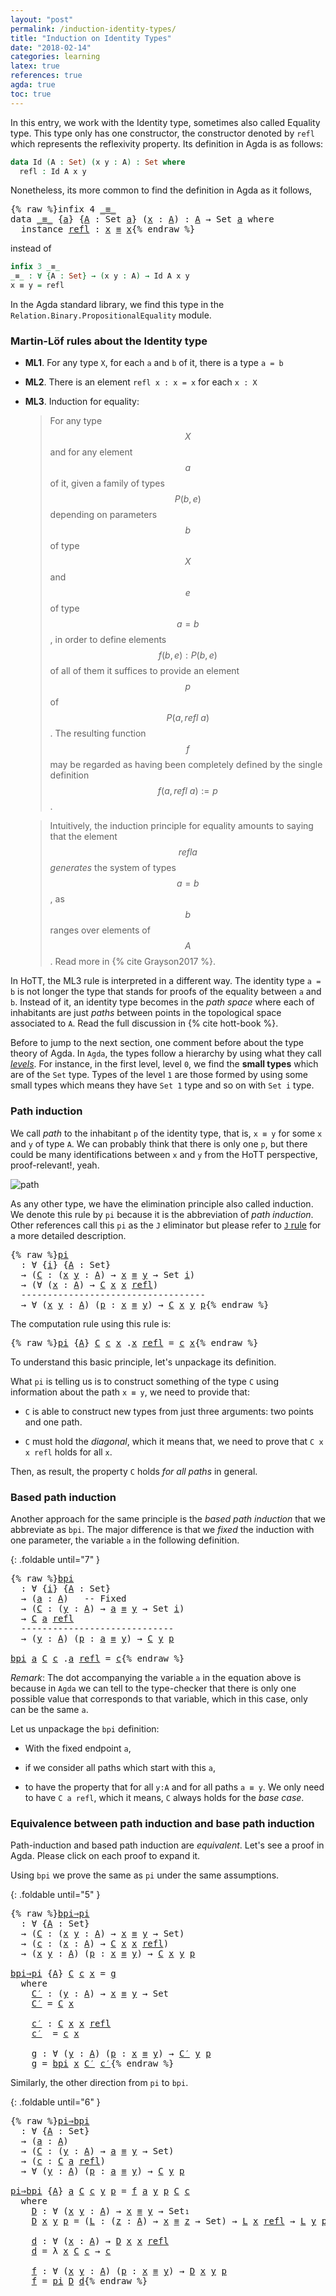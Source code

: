 ```yaml
---
layout: "post"
permalink: /induction-identity-types/
title: "Induction on Identity Types"
date: "2018-02-14"
categories: learning
latex: true
references: true
agda: true
toc: true
---
```


In this entry, we work with the Identity type, sometimes also called Equality type.
This type only has one constructor, the constructor denoted by `refl` which represents
the reflexivity property. Its definition in Agda is as follows:

```agda
data Id (A : Set) (x y : A) : Set where
  refl : Id A x y
```

Nonetheless, its more common to find the definition in Agda as it follows,

<pre class="Agda">{% raw %}<a id="586" class="Keyword">infix</a> <a id="592" class="Number">4</a> <a id="594" href="{% endraw %}{{ site.baseurl }}{% link _posts/2018-02-14-induction-on-identity-types.md %}{% raw %}#603" class="Datatype Operator">_≡_</a>
<a id="598" class="Keyword">data</a> <a id="_≡_"></a><a id="603" href="{% endraw %}{{ site.baseurl }}{% link _posts/2018-02-14-induction-on-identity-types.md %}{% raw %}#603" class="Datatype Operator">_≡_</a> <a id="607" class="Symbol">{</a><a id="608" href="{% endraw %}{{ site.baseurl }}{% link _posts/2018-02-14-induction-on-identity-types.md %}{% raw %}#608" class="Bound">a</a><a id="609" class="Symbol">}</a> <a id="611" class="Symbol">{</a><a id="612" href="{% endraw %}{{ site.baseurl }}{% link _posts/2018-02-14-induction-on-identity-types.md %}{% raw %}#612" class="Bound">A</a> <a id="614" class="Symbol">:</a> <a id="616" class="PrimitiveType">Set</a> <a id="620" href="{% endraw %}{{ site.baseurl }}{% link _posts/2018-02-14-induction-on-identity-types.md %}{% raw %}#608" class="Bound">a</a><a id="621" class="Symbol">}</a> <a id="623" class="Symbol">(</a><a id="624" href="{% endraw %}{{ site.baseurl }}{% link _posts/2018-02-14-induction-on-identity-types.md %}{% raw %}#624" class="Bound">x</a> <a id="626" class="Symbol">:</a> <a id="628" href="{% endraw %}{{ site.baseurl }}{% link _posts/2018-02-14-induction-on-identity-types.md %}{% raw %}#612" class="Bound">A</a><a id="629" class="Symbol">)</a> <a id="631" class="Symbol">:</a> <a id="633" href="{% endraw %}{{ site.baseurl }}{% link _posts/2018-02-14-induction-on-identity-types.md %}{% raw %}#612" class="Bound">A</a> <a id="635" class="Symbol">→</a> <a id="637" class="PrimitiveType">Set</a> <a id="641" href="{% endraw %}{{ site.baseurl }}{% link _posts/2018-02-14-induction-on-identity-types.md %}{% raw %}#608" class="Bound">a</a> <a id="643" class="Keyword">where</a>
  <a id="651" class="Keyword">instance</a> <a id="_≡_.refl"></a><a id="660" href="{% endraw %}{{ site.baseurl }}{% link _posts/2018-02-14-induction-on-identity-types.md %}{% raw %}#660" class="InductiveConstructor">refl</a> <a id="665" class="Symbol">:</a> <a id="667" href="{% endraw %}{{ site.baseurl }}{% link _posts/2018-02-14-induction-on-identity-types.md %}{% raw %}#624" class="Bound">x</a> <a id="669" href="{% endraw %}{{ site.baseurl }}{% link _posts/2018-02-14-induction-on-identity-types.md %}{% raw %}#603" class="Datatype Operator">≡</a> <a id="671" href="{% endraw %}{{ site.baseurl }}{% link _posts/2018-02-14-induction-on-identity-types.md %}{% raw %}#624" class="Bound">x</a>{% endraw %}</pre>

instead of

```agda
infix 3 _≡_
_≡_ : ∀ {A : Set} → (x y : A) → Id A x y
x ≡ y = refl
```

In the Agda standard library, we find this type in the `Relation.Binary.PropositionalEquality` module.

### Martin-Löf rules about the Identity type

- **ML1**. For any type `X`, for each `a` and `b` of it, there is a type `a = b`

- **ML2**. There is an element `refl x : x = x` for each `x : X`

- **ML3**. Induction for equality:

    > For any type $$X$$ and for any element $$a$$ of it, given a family of types $$P(b,e)$$
    depending on parameters $$b$$ of type $$X$$ and $$e$$ of type $$a=b$$, in order to
    define elements $$f(b,e) : P(b,e)$$ of all of them it suffices to provide an
    element $$p$$ of $$P(a, refl\ a)$$.  The resulting function $$f$$ may be regarded as
    having been completely defined by the single definition $$f(a, refl\ a) := p$$.

    > Intuitively, the induction principle for equality amounts to saying that the
    element $$refl a$$ *generates* the system of types $$a=b$$, as $$b$$ ranges
    over elements of $$A$$. Read more in {% cite Grayson2017 %}.

In HoTT, the ML3 rule is interpreted in a different way. The identity type `a =
b` is not longer the type that stands for proofs of the equality between `a` and
`b`. Instead of it, an identity type becomes in the *path space* where each of
inhabitants are just *paths* between points in the topological space associated
to `A`. Read the full discussion in {% cite hott-book %}.

Before to jump to the next section, one comment before about the type theory of
Agda. In `Agda`, the types follow a hierarchy by using what they call
[*levels*](https://goo.gl/7TcwuL). For instance, in the first level, level `0`,
we find the **small types** which are of the `Set` type. Types of the level `1`
are those formed by using some small types which means they have `Set 1` type
and so on with `Set i` type.

### Path induction

We call *path* to the inhabitant `p` of the identity type, that is, `x ≡ y` for
some `x` and `y` of type `A`. We can probably think that there is only one `p`,
but there could be many identifications between `x` and `y` from the HoTT
perspective, proof-relevant!, yeah.

![path](/assets/ipe-images/path.png)

As any other type, we have the elimination principle also called induction. We
denote this rule by `pi` because it is the abbreviation of *path induction*.
Other references call this `pi` as the `J` eliminator but please refer to [`J`
rule](https://goo.gl/Sm4ZAs) for a more detailed description.

<pre class="Agda">{% raw %}<a id="pi"></a><a id="3211" href="{% endraw %}{{ site.baseurl }}{% link _posts/2018-02-14-induction-on-identity-types.md %}{% raw %}#3211" class="Function">pi</a>
  <a id="3216" class="Symbol">:</a> <a id="3218" class="Symbol">∀</a> <a id="3220" class="Symbol">{</a><a id="3221" href="{% endraw %}{{ site.baseurl }}{% link _posts/2018-02-14-induction-on-identity-types.md %}{% raw %}#3221" class="Bound">i</a><a id="3222" class="Symbol">}</a> <a id="3224" class="Symbol">{</a><a id="3225" href="{% endraw %}{{ site.baseurl }}{% link _posts/2018-02-14-induction-on-identity-types.md %}{% raw %}#3225" class="Bound">A</a> <a id="3227" class="Symbol">:</a> <a id="3229" class="PrimitiveType">Set</a><a id="3232" class="Symbol">}</a>
  <a id="3236" class="Symbol">→</a> <a id="3238" class="Symbol">(</a><a id="3239" href="{% endraw %}{{ site.baseurl }}{% link _posts/2018-02-14-induction-on-identity-types.md %}{% raw %}#3239" class="Bound">C</a> <a id="3241" class="Symbol">:</a> <a id="3243" class="Symbol">(</a><a id="3244" href="{% endraw %}{{ site.baseurl }}{% link _posts/2018-02-14-induction-on-identity-types.md %}{% raw %}#3244" class="Bound">x</a> <a id="3246" href="{% endraw %}{{ site.baseurl }}{% link _posts/2018-02-14-induction-on-identity-types.md %}{% raw %}#3246" class="Bound">y</a> <a id="3248" class="Symbol">:</a> <a id="3250" href="{% endraw %}{{ site.baseurl }}{% link _posts/2018-02-14-induction-on-identity-types.md %}{% raw %}#3225" class="Bound">A</a><a id="3251" class="Symbol">)</a> <a id="3253" class="Symbol">→</a> <a id="3255" href="{% endraw %}{{ site.baseurl }}{% link _posts/2018-02-14-induction-on-identity-types.md %}{% raw %}#3244" class="Bound">x</a> <a id="3257" href="{% endraw %}{{ site.baseurl }}{% link _posts/2018-02-14-induction-on-identity-types.md %}{% raw %}#603" class="Datatype Operator">≡</a> <a id="3259" href="{% endraw %}{{ site.baseurl }}{% link _posts/2018-02-14-induction-on-identity-types.md %}{% raw %}#3246" class="Bound">y</a> <a id="3261" class="Symbol">→</a> <a id="3263" class="PrimitiveType">Set</a> <a id="3267" href="{% endraw %}{{ site.baseurl }}{% link _posts/2018-02-14-induction-on-identity-types.md %}{% raw %}#3221" class="Bound">i</a><a id="3268" class="Symbol">)</a>
  <a id="3272" class="Symbol">→</a> <a id="3274" class="Symbol">(∀</a> <a id="3277" class="Symbol">(</a><a id="3278" href="{% endraw %}{{ site.baseurl }}{% link _posts/2018-02-14-induction-on-identity-types.md %}{% raw %}#3278" class="Bound">x</a> <a id="3280" class="Symbol">:</a> <a id="3282" href="{% endraw %}{{ site.baseurl }}{% link _posts/2018-02-14-induction-on-identity-types.md %}{% raw %}#3225" class="Bound">A</a><a id="3283" class="Symbol">)</a> <a id="3285" class="Symbol">→</a> <a id="3287" href="{% endraw %}{{ site.baseurl }}{% link _posts/2018-02-14-induction-on-identity-types.md %}{% raw %}#3239" class="Bound">C</a> <a id="3289" href="{% endraw %}{{ site.baseurl }}{% link _posts/2018-02-14-induction-on-identity-types.md %}{% raw %}#3278" class="Bound">x</a> <a id="3291" href="{% endraw %}{{ site.baseurl }}{% link _posts/2018-02-14-induction-on-identity-types.md %}{% raw %}#3278" class="Bound">x</a> <a id="3293" href="{% endraw %}{{ site.baseurl }}{% link _posts/2018-02-14-induction-on-identity-types.md %}{% raw %}#660" class="InductiveConstructor">refl</a><a id="3297" class="Symbol">)</a>
  <a id="3301" class="Comment">-----------------------------------</a>
  <a id="3339" class="Symbol">→</a> <a id="3341" class="Symbol">∀</a> <a id="3343" class="Symbol">(</a><a id="3344" href="{% endraw %}{{ site.baseurl }}{% link _posts/2018-02-14-induction-on-identity-types.md %}{% raw %}#3344" class="Bound">x</a> <a id="3346" href="{% endraw %}{{ site.baseurl }}{% link _posts/2018-02-14-induction-on-identity-types.md %}{% raw %}#3346" class="Bound">y</a> <a id="3348" class="Symbol">:</a> <a id="3350" href="{% endraw %}{{ site.baseurl }}{% link _posts/2018-02-14-induction-on-identity-types.md %}{% raw %}#3225" class="Bound">A</a><a id="3351" class="Symbol">)</a> <a id="3353" class="Symbol">(</a><a id="3354" href="{% endraw %}{{ site.baseurl }}{% link _posts/2018-02-14-induction-on-identity-types.md %}{% raw %}#3354" class="Bound">p</a> <a id="3356" class="Symbol">:</a> <a id="3358" href="{% endraw %}{{ site.baseurl }}{% link _posts/2018-02-14-induction-on-identity-types.md %}{% raw %}#3344" class="Bound">x</a> <a id="3360" href="{% endraw %}{{ site.baseurl }}{% link _posts/2018-02-14-induction-on-identity-types.md %}{% raw %}#603" class="Datatype Operator">≡</a> <a id="3362" href="{% endraw %}{{ site.baseurl }}{% link _posts/2018-02-14-induction-on-identity-types.md %}{% raw %}#3346" class="Bound">y</a><a id="3363" class="Symbol">)</a> <a id="3365" class="Symbol">→</a> <a id="3367" href="{% endraw %}{{ site.baseurl }}{% link _posts/2018-02-14-induction-on-identity-types.md %}{% raw %}#3239" class="Bound">C</a> <a id="3369" href="{% endraw %}{{ site.baseurl }}{% link _posts/2018-02-14-induction-on-identity-types.md %}{% raw %}#3344" class="Bound">x</a> <a id="3371" href="{% endraw %}{{ site.baseurl }}{% link _posts/2018-02-14-induction-on-identity-types.md %}{% raw %}#3346" class="Bound">y</a> <a id="3373" href="{% endraw %}{{ site.baseurl }}{% link _posts/2018-02-14-induction-on-identity-types.md %}{% raw %}#3354" class="Bound">p</a>{% endraw %}</pre>

The computation rule using this rule is:

<pre class="Agda">{% raw %}<a id="3442" href="{% endraw %}{{ site.baseurl }}{% link _posts/2018-02-14-induction-on-identity-types.md %}{% raw %}#3211" class="Function">pi</a> <a id="3445" class="Symbol">{</a><a id="3446" href="{% endraw %}{{ site.baseurl }}{% link _posts/2018-02-14-induction-on-identity-types.md %}{% raw %}#3446" class="Bound">A</a><a id="3447" class="Symbol">}</a> <a id="3449" href="{% endraw %}{{ site.baseurl }}{% link _posts/2018-02-14-induction-on-identity-types.md %}{% raw %}#3449" class="Bound">C</a> <a id="3451" href="{% endraw %}{{ site.baseurl }}{% link _posts/2018-02-14-induction-on-identity-types.md %}{% raw %}#3451" class="Bound">c</a> <a id="3453" href="{% endraw %}{{ site.baseurl }}{% link _posts/2018-02-14-induction-on-identity-types.md %}{% raw %}#3453" class="Bound">x</a> <a id="3455" class="DottedPattern Symbol">.</a><a id="3456" href="{% endraw %}{{ site.baseurl }}{% link _posts/2018-02-14-induction-on-identity-types.md %}{% raw %}#3453" class="DottedPattern Bound">x</a> <a id="3458" href="{% endraw %}{{ site.baseurl }}{% link _posts/2018-02-14-induction-on-identity-types.md %}{% raw %}#660" class="InductiveConstructor">refl</a> <a id="3463" class="Symbol">=</a> <a id="3465" href="{% endraw %}{{ site.baseurl }}{% link _posts/2018-02-14-induction-on-identity-types.md %}{% raw %}#3451" class="Bound">c</a> <a id="3467" href="{% endraw %}{{ site.baseurl }}{% link _posts/2018-02-14-induction-on-identity-types.md %}{% raw %}#3453" class="Bound">x</a>{% endraw %}</pre>

To understand this basic principle, let's unpackage its definition.

What `pi` is telling us is to construct something of the type `C`
using information about the path `x ≡ y`, we need to provide that:

+ `C` is able to construct new types from just three arguments: two points and
one path.

+ `C` must hold the *diagonal*, which it means that, we need to prove that
`C x x refl` holds for all `x`.

Then, as result, the property `C` holds *for all paths* in general.

### Based path induction

Another approach for the same principle is the *based path induction* that we
abbreviate as `bpi`. The major difference is that we *fixed* the induction with
one parameter, the variable `a` in the following definition.

{: .foldable until="7" }
<pre class="Agda">{% raw %}<a id="bpi"></a><a id="4235" href="{% endraw %}{{ site.baseurl }}{% link _posts/2018-02-14-induction-on-identity-types.md %}{% raw %}#4235" class="Function">bpi</a>
  <a id="4241" class="Symbol">:</a> <a id="4243" class="Symbol">∀</a> <a id="4245" class="Symbol">{</a><a id="4246" href="{% endraw %}{{ site.baseurl }}{% link _posts/2018-02-14-induction-on-identity-types.md %}{% raw %}#4246" class="Bound">i</a><a id="4247" class="Symbol">}</a> <a id="4249" class="Symbol">{</a><a id="4250" href="{% endraw %}{{ site.baseurl }}{% link _posts/2018-02-14-induction-on-identity-types.md %}{% raw %}#4250" class="Bound">A</a> <a id="4252" class="Symbol">:</a> <a id="4254" class="PrimitiveType">Set</a><a id="4257" class="Symbol">}</a>
  <a id="4261" class="Symbol">→</a> <a id="4263" class="Symbol">(</a><a id="4264" href="{% endraw %}{{ site.baseurl }}{% link _posts/2018-02-14-induction-on-identity-types.md %}{% raw %}#4264" class="Bound">a</a> <a id="4266" class="Symbol">:</a> <a id="4268" href="{% endraw %}{{ site.baseurl }}{% link _posts/2018-02-14-induction-on-identity-types.md %}{% raw %}#4250" class="Bound">A</a><a id="4269" class="Symbol">)</a>   <a id="4273" class="Comment">-- Fixed</a>
  <a id="4284" class="Symbol">→</a> <a id="4286" class="Symbol">(</a><a id="4287" href="{% endraw %}{{ site.baseurl }}{% link _posts/2018-02-14-induction-on-identity-types.md %}{% raw %}#4287" class="Bound">C</a> <a id="4289" class="Symbol">:</a> <a id="4291" class="Symbol">(</a><a id="4292" href="{% endraw %}{{ site.baseurl }}{% link _posts/2018-02-14-induction-on-identity-types.md %}{% raw %}#4292" class="Bound">y</a> <a id="4294" class="Symbol">:</a> <a id="4296" href="{% endraw %}{{ site.baseurl }}{% link _posts/2018-02-14-induction-on-identity-types.md %}{% raw %}#4250" class="Bound">A</a><a id="4297" class="Symbol">)</a> <a id="4299" class="Symbol">→</a> <a id="4301" href="{% endraw %}{{ site.baseurl }}{% link _posts/2018-02-14-induction-on-identity-types.md %}{% raw %}#4264" class="Bound">a</a> <a id="4303" href="{% endraw %}{{ site.baseurl }}{% link _posts/2018-02-14-induction-on-identity-types.md %}{% raw %}#603" class="Datatype Operator">≡</a> <a id="4305" href="{% endraw %}{{ site.baseurl }}{% link _posts/2018-02-14-induction-on-identity-types.md %}{% raw %}#4292" class="Bound">y</a> <a id="4307" class="Symbol">→</a> <a id="4309" class="PrimitiveType">Set</a> <a id="4313" href="{% endraw %}{{ site.baseurl }}{% link _posts/2018-02-14-induction-on-identity-types.md %}{% raw %}#4246" class="Bound">i</a><a id="4314" class="Symbol">)</a>
  <a id="4318" class="Symbol">→</a> <a id="4320" href="{% endraw %}{{ site.baseurl }}{% link _posts/2018-02-14-induction-on-identity-types.md %}{% raw %}#4287" class="Bound">C</a> <a id="4322" href="{% endraw %}{{ site.baseurl }}{% link _posts/2018-02-14-induction-on-identity-types.md %}{% raw %}#4264" class="Bound">a</a> <a id="4324" href="{% endraw %}{{ site.baseurl }}{% link _posts/2018-02-14-induction-on-identity-types.md %}{% raw %}#660" class="InductiveConstructor">refl</a>
  <a id="4331" class="Comment">-----------------------------</a>
  <a id="4363" class="Symbol">→</a> <a id="4365" class="Symbol">(</a><a id="4366" href="{% endraw %}{{ site.baseurl }}{% link _posts/2018-02-14-induction-on-identity-types.md %}{% raw %}#4366" class="Bound">y</a> <a id="4368" class="Symbol">:</a> <a id="4370" href="{% endraw %}{{ site.baseurl }}{% link _posts/2018-02-14-induction-on-identity-types.md %}{% raw %}#4250" class="Bound">A</a><a id="4371" class="Symbol">)</a> <a id="4373" class="Symbol">(</a><a id="4374" href="{% endraw %}{{ site.baseurl }}{% link _posts/2018-02-14-induction-on-identity-types.md %}{% raw %}#4374" class="Bound">p</a> <a id="4376" class="Symbol">:</a> <a id="4378" href="{% endraw %}{{ site.baseurl }}{% link _posts/2018-02-14-induction-on-identity-types.md %}{% raw %}#4264" class="Bound">a</a> <a id="4380" href="{% endraw %}{{ site.baseurl }}{% link _posts/2018-02-14-induction-on-identity-types.md %}{% raw %}#603" class="Datatype Operator">≡</a> <a id="4382" href="{% endraw %}{{ site.baseurl }}{% link _posts/2018-02-14-induction-on-identity-types.md %}{% raw %}#4366" class="Bound">y</a><a id="4383" class="Symbol">)</a> <a id="4385" class="Symbol">→</a> <a id="4387" href="{% endraw %}{{ site.baseurl }}{% link _posts/2018-02-14-induction-on-identity-types.md %}{% raw %}#4287" class="Bound">C</a> <a id="4389" href="{% endraw %}{{ site.baseurl }}{% link _posts/2018-02-14-induction-on-identity-types.md %}{% raw %}#4366" class="Bound">y</a> <a id="4391" href="{% endraw %}{{ site.baseurl }}{% link _posts/2018-02-14-induction-on-identity-types.md %}{% raw %}#4374" class="Bound">p</a>

<a id="4394" href="{% endraw %}{{ site.baseurl }}{% link _posts/2018-02-14-induction-on-identity-types.md %}{% raw %}#4235" class="Function">bpi</a> <a id="4398" href="{% endraw %}{{ site.baseurl }}{% link _posts/2018-02-14-induction-on-identity-types.md %}{% raw %}#4398" class="Bound">a</a> <a id="4400" href="{% endraw %}{{ site.baseurl }}{% link _posts/2018-02-14-induction-on-identity-types.md %}{% raw %}#4400" class="Bound">C</a> <a id="4402" href="{% endraw %}{{ site.baseurl }}{% link _posts/2018-02-14-induction-on-identity-types.md %}{% raw %}#4402" class="Bound">c</a> <a id="4404" class="DottedPattern Symbol">.</a><a id="4405" href="{% endraw %}{{ site.baseurl }}{% link _posts/2018-02-14-induction-on-identity-types.md %}{% raw %}#4398" class="DottedPattern Bound">a</a> <a id="4407" href="{% endraw %}{{ site.baseurl }}{% link _posts/2018-02-14-induction-on-identity-types.md %}{% raw %}#660" class="InductiveConstructor">refl</a> <a id="4412" class="Symbol">=</a> <a id="4414" href="{% endraw %}{{ site.baseurl }}{% link _posts/2018-02-14-induction-on-identity-types.md %}{% raw %}#4402" class="Bound">c</a>{% endraw %}</pre>

*Remark*: The dot accompanying the variable `a` in the equation above is
because in `Agda` we can tell to the type-checker that there is only one
possible value that corresponds to that variable, which in this case, only can
be the same `a`.

Let us unpackage the `bpi` definition:

+ With the fixed endpoint `a`,

+ if we consider all paths which start with this `a`,

+ to have the property that for all `y:A` and for all paths `a ≡ y`. We only
need to have `C a refl`, which it means, `C` always holds for the *base case*.

### Equivalence between path induction and base path induction

Path-induction and based path induction are *equivalent*.
Let's see a proof in Agda. Please click on each proof to expand it.

Using `bpi` we prove the same as `pi` under the same assumptions.

{: .foldable until="5" }
<pre class="Agda">{% raw %}<a id="bpi⇒pi"></a><a id="5251" href="{% endraw %}{{ site.baseurl }}{% link _posts/2018-02-14-induction-on-identity-types.md %}{% raw %}#5251" class="Function">bpi⇒pi</a>
  <a id="5260" class="Symbol">:</a> <a id="5262" class="Symbol">∀</a> <a id="5264" class="Symbol">{</a><a id="5265" href="{% endraw %}{{ site.baseurl }}{% link _posts/2018-02-14-induction-on-identity-types.md %}{% raw %}#5265" class="Bound">A</a> <a id="5267" class="Symbol">:</a> <a id="5269" class="PrimitiveType">Set</a><a id="5272" class="Symbol">}</a>
  <a id="5276" class="Symbol">→</a> <a id="5278" class="Symbol">(</a><a id="5279" href="{% endraw %}{{ site.baseurl }}{% link _posts/2018-02-14-induction-on-identity-types.md %}{% raw %}#5279" class="Bound">C</a> <a id="5281" class="Symbol">:</a> <a id="5283" class="Symbol">(</a><a id="5284" href="{% endraw %}{{ site.baseurl }}{% link _posts/2018-02-14-induction-on-identity-types.md %}{% raw %}#5284" class="Bound">x</a> <a id="5286" href="{% endraw %}{{ site.baseurl }}{% link _posts/2018-02-14-induction-on-identity-types.md %}{% raw %}#5286" class="Bound">y</a> <a id="5288" class="Symbol">:</a> <a id="5290" href="{% endraw %}{{ site.baseurl }}{% link _posts/2018-02-14-induction-on-identity-types.md %}{% raw %}#5265" class="Bound">A</a><a id="5291" class="Symbol">)</a> <a id="5293" class="Symbol">→</a> <a id="5295" href="{% endraw %}{{ site.baseurl }}{% link _posts/2018-02-14-induction-on-identity-types.md %}{% raw %}#5284" class="Bound">x</a> <a id="5297" href="{% endraw %}{{ site.baseurl }}{% link _posts/2018-02-14-induction-on-identity-types.md %}{% raw %}#603" class="Datatype Operator">≡</a> <a id="5299" href="{% endraw %}{{ site.baseurl }}{% link _posts/2018-02-14-induction-on-identity-types.md %}{% raw %}#5286" class="Bound">y</a> <a id="5301" class="Symbol">→</a> <a id="5303" class="PrimitiveType">Set</a><a id="5306" class="Symbol">)</a>
  <a id="5310" class="Symbol">→</a> <a id="5312" class="Symbol">(</a><a id="5313" href="{% endraw %}{{ site.baseurl }}{% link _posts/2018-02-14-induction-on-identity-types.md %}{% raw %}#5313" class="Bound">c</a> <a id="5315" class="Symbol">:</a> <a id="5317" class="Symbol">(</a><a id="5318" href="{% endraw %}{{ site.baseurl }}{% link _posts/2018-02-14-induction-on-identity-types.md %}{% raw %}#5318" class="Bound">x</a> <a id="5320" class="Symbol">:</a> <a id="5322" href="{% endraw %}{{ site.baseurl }}{% link _posts/2018-02-14-induction-on-identity-types.md %}{% raw %}#5265" class="Bound">A</a><a id="5323" class="Symbol">)</a> <a id="5325" class="Symbol">→</a> <a id="5327" href="{% endraw %}{{ site.baseurl }}{% link _posts/2018-02-14-induction-on-identity-types.md %}{% raw %}#5279" class="Bound">C</a> <a id="5329" href="{% endraw %}{{ site.baseurl }}{% link _posts/2018-02-14-induction-on-identity-types.md %}{% raw %}#5318" class="Bound">x</a> <a id="5331" href="{% endraw %}{{ site.baseurl }}{% link _posts/2018-02-14-induction-on-identity-types.md %}{% raw %}#5318" class="Bound">x</a> <a id="5333" href="{% endraw %}{{ site.baseurl }}{% link _posts/2018-02-14-induction-on-identity-types.md %}{% raw %}#660" class="InductiveConstructor">refl</a><a id="5337" class="Symbol">)</a>
  <a id="5341" class="Symbol">→</a> <a id="5343" class="Symbol">(</a><a id="5344" href="{% endraw %}{{ site.baseurl }}{% link _posts/2018-02-14-induction-on-identity-types.md %}{% raw %}#5344" class="Bound">x</a> <a id="5346" href="{% endraw %}{{ site.baseurl }}{% link _posts/2018-02-14-induction-on-identity-types.md %}{% raw %}#5346" class="Bound">y</a> <a id="5348" class="Symbol">:</a> <a id="5350" href="{% endraw %}{{ site.baseurl }}{% link _posts/2018-02-14-induction-on-identity-types.md %}{% raw %}#5265" class="Bound">A</a><a id="5351" class="Symbol">)</a> <a id="5353" class="Symbol">(</a><a id="5354" href="{% endraw %}{{ site.baseurl }}{% link _posts/2018-02-14-induction-on-identity-types.md %}{% raw %}#5354" class="Bound">p</a> <a id="5356" class="Symbol">:</a> <a id="5358" href="{% endraw %}{{ site.baseurl }}{% link _posts/2018-02-14-induction-on-identity-types.md %}{% raw %}#5344" class="Bound">x</a> <a id="5360" href="{% endraw %}{{ site.baseurl }}{% link _posts/2018-02-14-induction-on-identity-types.md %}{% raw %}#603" class="Datatype Operator">≡</a> <a id="5362" href="{% endraw %}{{ site.baseurl }}{% link _posts/2018-02-14-induction-on-identity-types.md %}{% raw %}#5346" class="Bound">y</a><a id="5363" class="Symbol">)</a> <a id="5365" class="Symbol">→</a> <a id="5367" href="{% endraw %}{{ site.baseurl }}{% link _posts/2018-02-14-induction-on-identity-types.md %}{% raw %}#5279" class="Bound">C</a> <a id="5369" href="{% endraw %}{{ site.baseurl }}{% link _posts/2018-02-14-induction-on-identity-types.md %}{% raw %}#5344" class="Bound">x</a> <a id="5371" href="{% endraw %}{{ site.baseurl }}{% link _posts/2018-02-14-induction-on-identity-types.md %}{% raw %}#5346" class="Bound">y</a> <a id="5373" href="{% endraw %}{{ site.baseurl }}{% link _posts/2018-02-14-induction-on-identity-types.md %}{% raw %}#5354" class="Bound">p</a>

<a id="5376" href="{% endraw %}{{ site.baseurl }}{% link _posts/2018-02-14-induction-on-identity-types.md %}{% raw %}#5251" class="Function">bpi⇒pi</a> <a id="5383" class="Symbol">{</a><a id="5384" href="{% endraw %}{{ site.baseurl }}{% link _posts/2018-02-14-induction-on-identity-types.md %}{% raw %}#5384" class="Bound">A</a><a id="5385" class="Symbol">}</a> <a id="5387" href="{% endraw %}{{ site.baseurl }}{% link _posts/2018-02-14-induction-on-identity-types.md %}{% raw %}#5387" class="Bound">C</a> <a id="5389" href="{% endraw %}{{ site.baseurl }}{% link _posts/2018-02-14-induction-on-identity-types.md %}{% raw %}#5389" class="Bound">c</a> <a id="5391" href="{% endraw %}{{ site.baseurl }}{% link _posts/2018-02-14-induction-on-identity-types.md %}{% raw %}#5391" class="Bound">x</a> <a id="5393" class="Symbol">=</a> <a id="5395" href="{% endraw %}{{ site.baseurl }}{% link _posts/2018-02-14-induction-on-identity-types.md %}{% raw %}#5489" class="Function">g</a>
  <a id="5399" class="Keyword">where</a>
    <a id="5409" href="{% endraw %}{{ site.baseurl }}{% link _posts/2018-02-14-induction-on-identity-types.md %}{% raw %}#5409" class="Function">C′</a> <a id="5412" class="Symbol">:</a> <a id="5414" class="Symbol">(</a><a id="5415" href="{% endraw %}{{ site.baseurl }}{% link _posts/2018-02-14-induction-on-identity-types.md %}{% raw %}#5415" class="Bound">y</a> <a id="5417" class="Symbol">:</a> <a id="5419" href="{% endraw %}{{ site.baseurl }}{% link _posts/2018-02-14-induction-on-identity-types.md %}{% raw %}#5384" class="Bound">A</a><a id="5420" class="Symbol">)</a> <a id="5422" class="Symbol">→</a> <a id="5424" href="{% endraw %}{{ site.baseurl }}{% link _posts/2018-02-14-induction-on-identity-types.md %}{% raw %}#5391" class="Bound">x</a> <a id="5426" href="{% endraw %}{{ site.baseurl }}{% link _posts/2018-02-14-induction-on-identity-types.md %}{% raw %}#603" class="Datatype Operator">≡</a> <a id="5428" href="{% endraw %}{{ site.baseurl }}{% link _posts/2018-02-14-induction-on-identity-types.md %}{% raw %}#5415" class="Bound">y</a> <a id="5430" class="Symbol">→</a> <a id="5432" class="PrimitiveType">Set</a>
    <a id="5440" href="{% endraw %}{{ site.baseurl }}{% link _posts/2018-02-14-induction-on-identity-types.md %}{% raw %}#5409" class="Function">C′</a> <a id="5443" class="Symbol">=</a> <a id="5445" href="{% endraw %}{{ site.baseurl }}{% link _posts/2018-02-14-induction-on-identity-types.md %}{% raw %}#5387" class="Bound">C</a> <a id="5447" href="{% endraw %}{{ site.baseurl }}{% link _posts/2018-02-14-induction-on-identity-types.md %}{% raw %}#5391" class="Bound">x</a>

    <a id="5454" href="{% endraw %}{{ site.baseurl }}{% link _posts/2018-02-14-induction-on-identity-types.md %}{% raw %}#5454" class="Function">c′</a> <a id="5457" class="Symbol">:</a> <a id="5459" href="{% endraw %}{{ site.baseurl }}{% link _posts/2018-02-14-induction-on-identity-types.md %}{% raw %}#5387" class="Bound">C</a> <a id="5461" href="{% endraw %}{{ site.baseurl }}{% link _posts/2018-02-14-induction-on-identity-types.md %}{% raw %}#5391" class="Bound">x</a> <a id="5463" href="{% endraw %}{{ site.baseurl }}{% link _posts/2018-02-14-induction-on-identity-types.md %}{% raw %}#5391" class="Bound">x</a> <a id="5465" href="{% endraw %}{{ site.baseurl }}{% link _posts/2018-02-14-induction-on-identity-types.md %}{% raw %}#660" class="InductiveConstructor">refl</a>
    <a id="5474" href="{% endraw %}{{ site.baseurl }}{% link _posts/2018-02-14-induction-on-identity-types.md %}{% raw %}#5454" class="Function">c′</a>  <a id="5478" class="Symbol">=</a> <a id="5480" href="{% endraw %}{{ site.baseurl }}{% link _posts/2018-02-14-induction-on-identity-types.md %}{% raw %}#5389" class="Bound">c</a> <a id="5482" href="{% endraw %}{{ site.baseurl }}{% link _posts/2018-02-14-induction-on-identity-types.md %}{% raw %}#5391" class="Bound">x</a>

    <a id="5489" href="{% endraw %}{{ site.baseurl }}{% link _posts/2018-02-14-induction-on-identity-types.md %}{% raw %}#5489" class="Function">g</a> <a id="5491" class="Symbol">:</a> <a id="5493" class="Symbol">∀</a> <a id="5495" class="Symbol">(</a><a id="5496" href="{% endraw %}{{ site.baseurl }}{% link _posts/2018-02-14-induction-on-identity-types.md %}{% raw %}#5496" class="Bound">y</a> <a id="5498" class="Symbol">:</a> <a id="5500" href="{% endraw %}{{ site.baseurl }}{% link _posts/2018-02-14-induction-on-identity-types.md %}{% raw %}#5384" class="Bound">A</a><a id="5501" class="Symbol">)</a> <a id="5503" class="Symbol">(</a><a id="5504" href="{% endraw %}{{ site.baseurl }}{% link _posts/2018-02-14-induction-on-identity-types.md %}{% raw %}#5504" class="Bound">p</a> <a id="5506" class="Symbol">:</a> <a id="5508" href="{% endraw %}{{ site.baseurl }}{% link _posts/2018-02-14-induction-on-identity-types.md %}{% raw %}#5391" class="Bound">x</a> <a id="5510" href="{% endraw %}{{ site.baseurl }}{% link _posts/2018-02-14-induction-on-identity-types.md %}{% raw %}#603" class="Datatype Operator">≡</a> <a id="5512" href="{% endraw %}{{ site.baseurl }}{% link _posts/2018-02-14-induction-on-identity-types.md %}{% raw %}#5496" class="Bound">y</a><a id="5513" class="Symbol">)</a> <a id="5515" class="Symbol">→</a> <a id="5517" href="{% endraw %}{{ site.baseurl }}{% link _posts/2018-02-14-induction-on-identity-types.md %}{% raw %}#5409" class="Function">C′</a> <a id="5520" href="{% endraw %}{{ site.baseurl }}{% link _posts/2018-02-14-induction-on-identity-types.md %}{% raw %}#5496" class="Bound">y</a> <a id="5522" href="{% endraw %}{{ site.baseurl }}{% link _posts/2018-02-14-induction-on-identity-types.md %}{% raw %}#5504" class="Bound">p</a>
    <a id="5528" href="{% endraw %}{{ site.baseurl }}{% link _posts/2018-02-14-induction-on-identity-types.md %}{% raw %}#5489" class="Function">g</a> <a id="5530" class="Symbol">=</a> <a id="5532" href="{% endraw %}{{ site.baseurl }}{% link _posts/2018-02-14-induction-on-identity-types.md %}{% raw %}#4235" class="Function">bpi</a> <a id="5536" href="{% endraw %}{{ site.baseurl }}{% link _posts/2018-02-14-induction-on-identity-types.md %}{% raw %}#5391" class="Bound">x</a> <a id="5538" href="{% endraw %}{{ site.baseurl }}{% link _posts/2018-02-14-induction-on-identity-types.md %}{% raw %}#5409" class="Function">C′</a> <a id="5541" href="{% endraw %}{{ site.baseurl }}{% link _posts/2018-02-14-induction-on-identity-types.md %}{% raw %}#5454" class="Function">c′</a>{% endraw %}</pre>

Similarly, the other direction from `pi` to `bpi`.

{: .foldable until="6" }
<pre class="Agda">{% raw %}<a id="pi⇒bpi"></a><a id="5646" href="{% endraw %}{{ site.baseurl }}{% link _posts/2018-02-14-induction-on-identity-types.md %}{% raw %}#5646" class="Function">pi⇒bpi</a>
  <a id="5655" class="Symbol">:</a> <a id="5657" class="Symbol">∀</a> <a id="5659" class="Symbol">{</a><a id="5660" href="{% endraw %}{{ site.baseurl }}{% link _posts/2018-02-14-induction-on-identity-types.md %}{% raw %}#5660" class="Bound">A</a> <a id="5662" class="Symbol">:</a> <a id="5664" class="PrimitiveType">Set</a><a id="5667" class="Symbol">}</a>
  <a id="5671" class="Symbol">→</a> <a id="5673" class="Symbol">(</a><a id="5674" href="{% endraw %}{{ site.baseurl }}{% link _posts/2018-02-14-induction-on-identity-types.md %}{% raw %}#5674" class="Bound">a</a> <a id="5676" class="Symbol">:</a> <a id="5678" href="{% endraw %}{{ site.baseurl }}{% link _posts/2018-02-14-induction-on-identity-types.md %}{% raw %}#5660" class="Bound">A</a><a id="5679" class="Symbol">)</a>
  <a id="5683" class="Symbol">→</a> <a id="5685" class="Symbol">(</a><a id="5686" href="{% endraw %}{{ site.baseurl }}{% link _posts/2018-02-14-induction-on-identity-types.md %}{% raw %}#5686" class="Bound">C</a> <a id="5688" class="Symbol">:</a> <a id="5690" class="Symbol">(</a><a id="5691" href="{% endraw %}{{ site.baseurl }}{% link _posts/2018-02-14-induction-on-identity-types.md %}{% raw %}#5691" class="Bound">y</a> <a id="5693" class="Symbol">:</a> <a id="5695" href="{% endraw %}{{ site.baseurl }}{% link _posts/2018-02-14-induction-on-identity-types.md %}{% raw %}#5660" class="Bound">A</a><a id="5696" class="Symbol">)</a> <a id="5698" class="Symbol">→</a> <a id="5700" href="{% endraw %}{{ site.baseurl }}{% link _posts/2018-02-14-induction-on-identity-types.md %}{% raw %}#5674" class="Bound">a</a> <a id="5702" href="{% endraw %}{{ site.baseurl }}{% link _posts/2018-02-14-induction-on-identity-types.md %}{% raw %}#603" class="Datatype Operator">≡</a> <a id="5704" href="{% endraw %}{{ site.baseurl }}{% link _posts/2018-02-14-induction-on-identity-types.md %}{% raw %}#5691" class="Bound">y</a> <a id="5706" class="Symbol">→</a> <a id="5708" class="PrimitiveType">Set</a><a id="5711" class="Symbol">)</a>
  <a id="5715" class="Symbol">→</a> <a id="5717" class="Symbol">(</a><a id="5718" href="{% endraw %}{{ site.baseurl }}{% link _posts/2018-02-14-induction-on-identity-types.md %}{% raw %}#5718" class="Bound">c</a> <a id="5720" class="Symbol">:</a> <a id="5722" href="{% endraw %}{{ site.baseurl }}{% link _posts/2018-02-14-induction-on-identity-types.md %}{% raw %}#5686" class="Bound">C</a> <a id="5724" href="{% endraw %}{{ site.baseurl }}{% link _posts/2018-02-14-induction-on-identity-types.md %}{% raw %}#5674" class="Bound">a</a> <a id="5726" href="{% endraw %}{{ site.baseurl }}{% link _posts/2018-02-14-induction-on-identity-types.md %}{% raw %}#660" class="InductiveConstructor">refl</a><a id="5730" class="Symbol">)</a>
  <a id="5734" class="Symbol">→</a> <a id="5736" class="Symbol">∀</a> <a id="5738" class="Symbol">(</a><a id="5739" href="{% endraw %}{{ site.baseurl }}{% link _posts/2018-02-14-induction-on-identity-types.md %}{% raw %}#5739" class="Bound">y</a> <a id="5741" class="Symbol">:</a> <a id="5743" href="{% endraw %}{{ site.baseurl }}{% link _posts/2018-02-14-induction-on-identity-types.md %}{% raw %}#5660" class="Bound">A</a><a id="5744" class="Symbol">)</a> <a id="5746" class="Symbol">(</a><a id="5747" href="{% endraw %}{{ site.baseurl }}{% link _posts/2018-02-14-induction-on-identity-types.md %}{% raw %}#5747" class="Bound">p</a> <a id="5749" class="Symbol">:</a> <a id="5751" href="{% endraw %}{{ site.baseurl }}{% link _posts/2018-02-14-induction-on-identity-types.md %}{% raw %}#5674" class="Bound">a</a> <a id="5753" href="{% endraw %}{{ site.baseurl }}{% link _posts/2018-02-14-induction-on-identity-types.md %}{% raw %}#603" class="Datatype Operator">≡</a> <a id="5755" href="{% endraw %}{{ site.baseurl }}{% link _posts/2018-02-14-induction-on-identity-types.md %}{% raw %}#5739" class="Bound">y</a><a id="5756" class="Symbol">)</a> <a id="5758" class="Symbol">→</a> <a id="5760" href="{% endraw %}{{ site.baseurl }}{% link _posts/2018-02-14-induction-on-identity-types.md %}{% raw %}#5686" class="Bound">C</a> <a id="5762" href="{% endraw %}{{ site.baseurl }}{% link _posts/2018-02-14-induction-on-identity-types.md %}{% raw %}#5739" class="Bound">y</a> <a id="5764" href="{% endraw %}{{ site.baseurl }}{% link _posts/2018-02-14-induction-on-identity-types.md %}{% raw %}#5747" class="Bound">p</a>

<a id="5767" href="{% endraw %}{{ site.baseurl }}{% link _posts/2018-02-14-induction-on-identity-types.md %}{% raw %}#5646" class="Function">pi⇒bpi</a> <a id="5774" class="Symbol">{</a><a id="5775" href="{% endraw %}{{ site.baseurl }}{% link _posts/2018-02-14-induction-on-identity-types.md %}{% raw %}#5775" class="Bound">A</a><a id="5776" class="Symbol">}</a> <a id="5778" href="{% endraw %}{{ site.baseurl }}{% link _posts/2018-02-14-induction-on-identity-types.md %}{% raw %}#5778" class="Bound">a</a> <a id="5780" href="{% endraw %}{{ site.baseurl }}{% link _posts/2018-02-14-induction-on-identity-types.md %}{% raw %}#5780" class="Bound">C</a> <a id="5782" href="{% endraw %}{{ site.baseurl }}{% link _posts/2018-02-14-induction-on-identity-types.md %}{% raw %}#5782" class="Bound">c</a> <a id="5784" href="{% endraw %}{{ site.baseurl }}{% link _posts/2018-02-14-induction-on-identity-types.md %}{% raw %}#5784" class="Bound">y</a> <a id="5786" href="{% endraw %}{{ site.baseurl }}{% link _posts/2018-02-14-induction-on-identity-types.md %}{% raw %}#5786" class="Bound">p</a> <a id="5788" class="Symbol">=</a> <a id="5790" href="{% endraw %}{{ site.baseurl }}{% link _posts/2018-02-14-induction-on-identity-types.md %}{% raw %}#5963" class="Function">f</a> <a id="5792" href="{% endraw %}{{ site.baseurl }}{% link _posts/2018-02-14-induction-on-identity-types.md %}{% raw %}#5778" class="Bound">a</a> <a id="5794" href="{% endraw %}{{ site.baseurl }}{% link _posts/2018-02-14-induction-on-identity-types.md %}{% raw %}#5784" class="Bound">y</a> <a id="5796" href="{% endraw %}{{ site.baseurl }}{% link _posts/2018-02-14-induction-on-identity-types.md %}{% raw %}#5786" class="Bound">p</a> <a id="5798" href="{% endraw %}{{ site.baseurl }}{% link _posts/2018-02-14-induction-on-identity-types.md %}{% raw %}#5780" class="Bound">C</a> <a id="5800" href="{% endraw %}{{ site.baseurl }}{% link _posts/2018-02-14-induction-on-identity-types.md %}{% raw %}#5782" class="Bound">c</a>
  <a id="5804" class="Keyword">where</a>
    <a id="5814" href="{% endraw %}{{ site.baseurl }}{% link _posts/2018-02-14-induction-on-identity-types.md %}{% raw %}#5814" class="Function">D</a> <a id="5816" class="Symbol">:</a> <a id="5818" class="Symbol">∀</a> <a id="5820" class="Symbol">(</a><a id="5821" href="{% endraw %}{{ site.baseurl }}{% link _posts/2018-02-14-induction-on-identity-types.md %}{% raw %}#5821" class="Bound">x</a> <a id="5823" href="{% endraw %}{{ site.baseurl }}{% link _posts/2018-02-14-induction-on-identity-types.md %}{% raw %}#5823" class="Bound">y</a> <a id="5825" class="Symbol">:</a> <a id="5827" href="{% endraw %}{{ site.baseurl }}{% link _posts/2018-02-14-induction-on-identity-types.md %}{% raw %}#5775" class="Bound">A</a><a id="5828" class="Symbol">)</a> <a id="5830" class="Symbol">→</a> <a id="5832" href="{% endraw %}{{ site.baseurl }}{% link _posts/2018-02-14-induction-on-identity-types.md %}{% raw %}#5821" class="Bound">x</a> <a id="5834" href="{% endraw %}{{ site.baseurl }}{% link _posts/2018-02-14-induction-on-identity-types.md %}{% raw %}#603" class="Datatype Operator">≡</a> <a id="5836" href="{% endraw %}{{ site.baseurl }}{% link _posts/2018-02-14-induction-on-identity-types.md %}{% raw %}#5823" class="Bound">y</a> <a id="5838" class="Symbol">→</a> <a id="5840" class="PrimitiveType">Set₁</a>
    <a id="5849" href="{% endraw %}{{ site.baseurl }}{% link _posts/2018-02-14-induction-on-identity-types.md %}{% raw %}#5814" class="Function">D</a> <a id="5851" href="{% endraw %}{{ site.baseurl }}{% link _posts/2018-02-14-induction-on-identity-types.md %}{% raw %}#5851" class="Bound">x</a> <a id="5853" href="{% endraw %}{{ site.baseurl }}{% link _posts/2018-02-14-induction-on-identity-types.md %}{% raw %}#5853" class="Bound">y</a> <a id="5855" href="{% endraw %}{{ site.baseurl }}{% link _posts/2018-02-14-induction-on-identity-types.md %}{% raw %}#5855" class="Bound">p</a> <a id="5857" class="Symbol">=</a> <a id="5859" class="Symbol">(</a><a id="5860" href="{% endraw %}{{ site.baseurl }}{% link _posts/2018-02-14-induction-on-identity-types.md %}{% raw %}#5860" class="Bound">L</a> <a id="5862" class="Symbol">:</a> <a id="5864" class="Symbol">(</a><a id="5865" href="{% endraw %}{{ site.baseurl }}{% link _posts/2018-02-14-induction-on-identity-types.md %}{% raw %}#5865" class="Bound">z</a> <a id="5867" class="Symbol">:</a> <a id="5869" href="{% endraw %}{{ site.baseurl }}{% link _posts/2018-02-14-induction-on-identity-types.md %}{% raw %}#5775" class="Bound">A</a><a id="5870" class="Symbol">)</a> <a id="5872" class="Symbol">→</a> <a id="5874" href="{% endraw %}{{ site.baseurl }}{% link _posts/2018-02-14-induction-on-identity-types.md %}{% raw %}#5851" class="Bound">x</a> <a id="5876" href="{% endraw %}{{ site.baseurl }}{% link _posts/2018-02-14-induction-on-identity-types.md %}{% raw %}#603" class="Datatype Operator">≡</a> <a id="5878" href="{% endraw %}{{ site.baseurl }}{% link _posts/2018-02-14-induction-on-identity-types.md %}{% raw %}#5865" class="Bound">z</a> <a id="5880" class="Symbol">→</a> <a id="5882" class="PrimitiveType">Set</a><a id="5885" class="Symbol">)</a> <a id="5887" class="Symbol">→</a> <a id="5889" href="{% endraw %}{{ site.baseurl }}{% link _posts/2018-02-14-induction-on-identity-types.md %}{% raw %}#5860" class="Bound">L</a> <a id="5891" href="{% endraw %}{{ site.baseurl }}{% link _posts/2018-02-14-induction-on-identity-types.md %}{% raw %}#5851" class="Bound">x</a> <a id="5893" href="{% endraw %}{{ site.baseurl }}{% link _posts/2018-02-14-induction-on-identity-types.md %}{% raw %}#660" class="InductiveConstructor">refl</a> <a id="5898" class="Symbol">→</a> <a id="5900" href="{% endraw %}{{ site.baseurl }}{% link _posts/2018-02-14-induction-on-identity-types.md %}{% raw %}#5860" class="Bound">L</a> <a id="5902" href="{% endraw %}{{ site.baseurl }}{% link _posts/2018-02-14-induction-on-identity-types.md %}{% raw %}#5853" class="Bound">y</a> <a id="5904" href="{% endraw %}{{ site.baseurl }}{% link _posts/2018-02-14-induction-on-identity-types.md %}{% raw %}#5855" class="Bound">p</a>

    <a id="5911" href="{% endraw %}{{ site.baseurl }}{% link _posts/2018-02-14-induction-on-identity-types.md %}{% raw %}#5911" class="Function">d</a> <a id="5913" class="Symbol">:</a> <a id="5915" class="Symbol">∀</a> <a id="5917" class="Symbol">(</a><a id="5918" href="{% endraw %}{{ site.baseurl }}{% link _posts/2018-02-14-induction-on-identity-types.md %}{% raw %}#5918" class="Bound">x</a> <a id="5920" class="Symbol">:</a> <a id="5922" href="{% endraw %}{{ site.baseurl }}{% link _posts/2018-02-14-induction-on-identity-types.md %}{% raw %}#5775" class="Bound">A</a><a id="5923" class="Symbol">)</a> <a id="5925" class="Symbol">→</a> <a id="5927" href="{% endraw %}{{ site.baseurl }}{% link _posts/2018-02-14-induction-on-identity-types.md %}{% raw %}#5814" class="Function">D</a> <a id="5929" href="{% endraw %}{{ site.baseurl }}{% link _posts/2018-02-14-induction-on-identity-types.md %}{% raw %}#5918" class="Bound">x</a> <a id="5931" href="{% endraw %}{{ site.baseurl }}{% link _posts/2018-02-14-induction-on-identity-types.md %}{% raw %}#5918" class="Bound">x</a> <a id="5933" href="{% endraw %}{{ site.baseurl }}{% link _posts/2018-02-14-induction-on-identity-types.md %}{% raw %}#660" class="InductiveConstructor">refl</a>
    <a id="5942" href="{% endraw %}{{ site.baseurl }}{% link _posts/2018-02-14-induction-on-identity-types.md %}{% raw %}#5911" class="Function">d</a> <a id="5944" class="Symbol">=</a> <a id="5946" class="Symbol">λ</a> <a id="5948" href="{% endraw %}{{ site.baseurl }}{% link _posts/2018-02-14-induction-on-identity-types.md %}{% raw %}#5948" class="Bound">x</a> <a id="5950" href="{% endraw %}{{ site.baseurl }}{% link _posts/2018-02-14-induction-on-identity-types.md %}{% raw %}#5950" class="Bound">C</a> <a id="5952" href="{% endraw %}{{ site.baseurl }}{% link _posts/2018-02-14-induction-on-identity-types.md %}{% raw %}#5952" class="Bound">c</a> <a id="5954" class="Symbol">→</a> <a id="5956" href="{% endraw %}{{ site.baseurl }}{% link _posts/2018-02-14-induction-on-identity-types.md %}{% raw %}#5952" class="Bound">c</a>

    <a id="5963" href="{% endraw %}{{ site.baseurl }}{% link _posts/2018-02-14-induction-on-identity-types.md %}{% raw %}#5963" class="Function">f</a> <a id="5965" class="Symbol">:</a> <a id="5967" class="Symbol">∀</a> <a id="5969" class="Symbol">(</a><a id="5970" href="{% endraw %}{{ site.baseurl }}{% link _posts/2018-02-14-induction-on-identity-types.md %}{% raw %}#5970" class="Bound">x</a> <a id="5972" href="{% endraw %}{{ site.baseurl }}{% link _posts/2018-02-14-induction-on-identity-types.md %}{% raw %}#5972" class="Bound">y</a> <a id="5974" class="Symbol">:</a> <a id="5976" href="{% endraw %}{{ site.baseurl }}{% link _posts/2018-02-14-induction-on-identity-types.md %}{% raw %}#5775" class="Bound">A</a><a id="5977" class="Symbol">)</a> <a id="5979" class="Symbol">(</a><a id="5980" href="{% endraw %}{{ site.baseurl }}{% link _posts/2018-02-14-induction-on-identity-types.md %}{% raw %}#5980" class="Bound">p</a> <a id="5982" class="Symbol">:</a> <a id="5984" href="{% endraw %}{{ site.baseurl }}{% link _posts/2018-02-14-induction-on-identity-types.md %}{% raw %}#5970" class="Bound">x</a> <a id="5986" href="{% endraw %}{{ site.baseurl }}{% link _posts/2018-02-14-induction-on-identity-types.md %}{% raw %}#603" class="Datatype Operator">≡</a> <a id="5988" href="{% endraw %}{{ site.baseurl }}{% link _posts/2018-02-14-induction-on-identity-types.md %}{% raw %}#5972" class="Bound">y</a><a id="5989" class="Symbol">)</a> <a id="5991" class="Symbol">→</a> <a id="5993" href="{% endraw %}{{ site.baseurl }}{% link _posts/2018-02-14-induction-on-identity-types.md %}{% raw %}#5814" class="Function">D</a> <a id="5995" href="{% endraw %}{{ site.baseurl }}{% link _posts/2018-02-14-induction-on-identity-types.md %}{% raw %}#5970" class="Bound">x</a> <a id="5997" href="{% endraw %}{{ site.baseurl }}{% link _posts/2018-02-14-induction-on-identity-types.md %}{% raw %}#5972" class="Bound">y</a> <a id="5999" href="{% endraw %}{{ site.baseurl }}{% link _posts/2018-02-14-induction-on-identity-types.md %}{% raw %}#5980" class="Bound">p</a>
    <a id="6005" href="{% endraw %}{{ site.baseurl }}{% link _posts/2018-02-14-induction-on-identity-types.md %}{% raw %}#5963" class="Function">f</a> <a id="6007" class="Symbol">=</a> <a id="6009" href="{% endraw %}{{ site.baseurl }}{% link _posts/2018-02-14-induction-on-identity-types.md %}{% raw %}#3211" class="Function">pi</a> <a id="6012" href="{% endraw %}{{ site.baseurl }}{% link _posts/2018-02-14-induction-on-identity-types.md %}{% raw %}#5814" class="Function">D</a> <a id="6014" href="{% endraw %}{{ site.baseurl }}{% link _posts/2018-02-14-induction-on-identity-types.md %}{% raw %}#5911" class="Function">d</a>{% endraw %}</pre>
